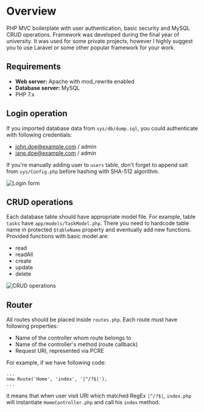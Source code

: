# Overview

 PHP MVC boilerplate with user authentication, basic security and MySQL CRUD operations.
 Framework was developed during the final year of university. It was used for some private projects, however I highly suggest you to use Laravel or some other popular framework for your work.

## Requirements

- **Web server:** Apache with mod_rewrite enabled
- **Database server:** MySQL
- PHP 7.x

## Login operation

If you imported database data from `sys/db/dump.sql`, you could authenticate with following credentials:
- john.doe@example.com / admin
- jane.doe@example.com / admin

If you're manually adding user to `users` table, don't forget to append salt from `sys/Config.php` before hashing with SHA-512 algorithm.

![Login form](https://i.imgur.com/tpyxPA5.png)

## CRUD operations

Each database table should have appropriate model file. For example, table `tasks` have `app/models/TaskModel.php`. There you need to hardcode table name in protected `$tableName` property and eventually add new functions. Provided functions with basic model are:
- read
- readAll
- create
- update
- delete

![CRUD operations](https://i.imgur.com/rMfTktP.png)

## Router

All routes should be placed inside `routes.php`. Each route must have following properties:
- Name of the controller whom route belongs to
- Name of the controller's method (route callback)
- Request URI, represented via PCRE

For example, if we have following code:
```
...
new Route('Home', 'index', '|^/?$|'),
...
```
it means that when user visit URI which matched RegEx `|^/?$|`, `index.php` will instantiate `HomeController.php` and call his `index` method.
